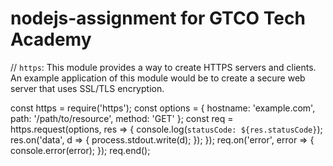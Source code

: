 # nodejs-assignment for GTCO Tech Academy
// `https`: This module provides a way to create HTTPS servers and clients. An example application of this module would be to create a secure web server that uses SSL/TLS encryption.

const https = require('https');
const options = {
  hostname: 'example.com',
  path: '/path/to/resource',
  method: 'GET'
};
const req = https.request(options, res => {
  console.log(`statusCode: ${res.statusCode}`);
  res.on('data', d => {
    process.stdout.write(d);
  });
});
req.on('error', error => {
  console.error(error);
});
req.end();

